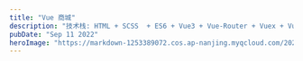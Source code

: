 ```yaml
---
title: "Vue 商城"
description: "技术栈: HTML + SCSS  + ES6 + Vue3 + Vue-Router + Vuex + VueCLI + Axios + NodeJS + MongoDB + Koa2"
pubDate: "Sep 11 2022"
heroImage: "https://markdown-1253389072.cos.ap-nanjing.myqcloud.com/202309241957335.png"
---
```


